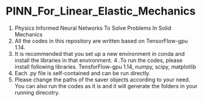 # PINN_For_Linear_Elastic_Mechanics
1. Physics Informed Neural Networks To Solve Problems In Solid Mechanics
2. All the codes in this repository are written based on TensorFlow-gpu 1.14. 
3. It is recommended that you set up a new environment in conda and install the libraries in that environment.
4 .To run the codes, please install following libraries. TensforFlow-gpu 1.14, numpy, scipy, matplotlib
5. Each .py file is self-contained and can be run directly.
6. Please change the paths of the saver objects according to your need. You can also run the codes as it is and it will generate the folders in your running direcotry.

